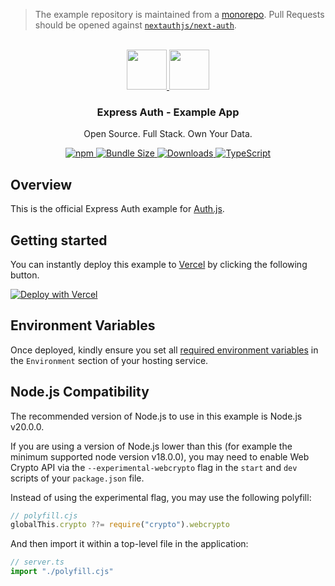 > The example repository is maintained from a [monorepo](https://github.com/nextauthjs/next-auth/tree/main/apps/examples/express). Pull Requests should be opened against [`nextauthjs/next-auth`](https://github.com/nextauthjs/next-auth).

<p align="center">
   <br/>
   <a href="https://authjs.dev" target="_blank">
   <img height="64" src="https://authjs.dev/img/logo-sm.png" />
   </a>
   <a href="https://expressjs.com" target="_blank">
   <img height="64" src="https://i.cloudup.com/zfY6lL7eFa-3000x3000.png" />
   </a>
   <h3 align="center"><b>Express Auth</b> - Example App</h3>
   <p align="center">
   Open Source. Full Stack. Own Your Data.
   </p>
   <p align="center" style="align: center;">
      <a href="https://npm.im/@oneum-io/express">
        <img alt="npm" src="https://img.shields.io/npm/v/@oneum-io/express?color=green&label=@oneum-io/express&style=flat-square">
      </a>
      <a href="https://bundlephobia.com/result?p=@oneum-io/express">
        <img src="https://img.shields.io/bundlephobia/minzip/@oneum-io/express?label=size&style=flat-square" alt="Bundle Size"/>
      </a>
      <a href="https://www.npmtrends.com/@oneum-io/express">
        <img src="https://img.shields.io/npm/dm/@oneum-io/express?label=downloads&style=flat-square" alt="Downloads" />
      </a>
      <a href="https://npm.im/@oneum-io/express">
        <img src="https://img.shields.io/badge/TypeScript-blue?style=flat-square" alt="TypeScript" />
      </a>
   </p>
</p>

## Overview

This is the official Express Auth example for [Auth.js](https://express.authjs.dev).

## Getting started

You can instantly deploy this example to [Vercel](https://vercel.com?utm_source=github&utm_medium=readme&utm_campaign=express-auth-example) by clicking the following button.

[![Deploy with Vercel](https://vercel.com/button)](https://vercel.com/new/git/external?repository-url=https://github.com/nextauthjs/express-auth-example&project-name=express-auth-example&repository-name=express-auth-example)

## Environment Variables

Once deployed, kindly ensure you set all [required environment variables](https://authjs.dev/getting-started/deployment#environment-variables) in the `Environment` section of your hosting service.

## Node.js Compatibility

The recommended version of Node.js to use in this example is Node.js v20.0.0.

If you are using a version of Node.js lower than this (for example the minimum supported node version v18.0.0), you may need to enable Web Crypto API via the `--experimental-webcrypto` flag in the `start` and `dev` scripts of your `package.json` file.

Instead of using the experimental flag, you may use the following polyfill:

```ts
// polyfill.cjs
globalThis.crypto ??= require("crypto").webcrypto
```

And then import it within a top-level file in the application:

```ts
// server.ts
import "./polyfill.cjs"
```

